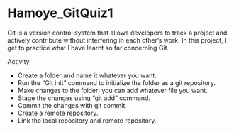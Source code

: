 # Hamoye_GitQuiz1
Git is a version control system that allows developers to track a project and actively contribute without interfering in each other’s work. In this project, I get to practice what I have learnt so far concerning Git.

Activity 
- Create a  folder and name it whatever you want.
- Run the “Git init” command to initialize the folder as a git repository.
- Make changes to the folder; you can add whatever file you want.
- Stage the changes using “git add” command.
- Commit the changes with git commit.
- Create a remote repository.
- Link the local repository and remote repository.
